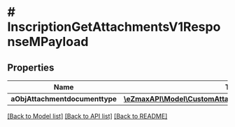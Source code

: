 # # InscriptionGetAttachmentsV1ResponseMPayload

## Properties

Name | Type | Description | Notes
------------ | ------------- | ------------- | -------------
**aObjAttachmentdocumenttype** | [**\eZmaxAPI\Model\CustomAttachmentdocumenttypeResponse[]**](CustomAttachmentdocumenttypeResponse.md) |  |

[[Back to Model list]](../../README.md#models) [[Back to API list]](../../README.md#endpoints) [[Back to README]](../../README.md)
